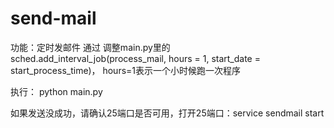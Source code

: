 send-mail
=========

功能：定时发邮件
通过 调整main.py里的 sched.add_interval_job(process_mail, hours = 1, start_date = start_process_time)， hours=1表示一个小时候跑一次程序

执行： python main.py

如果发送没成功，请确认25端口是否可用，打开25端口：service sendmail start

